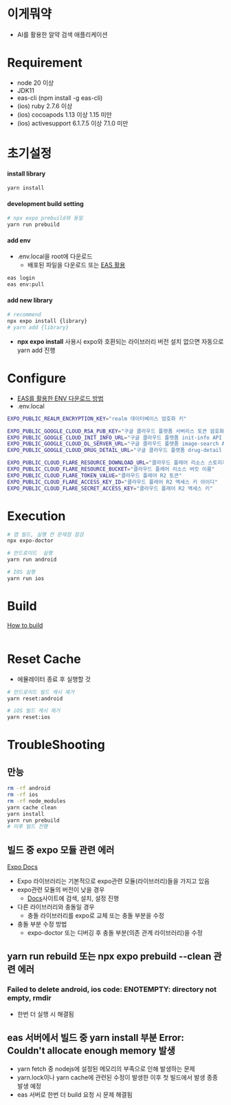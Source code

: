 # 이게뭐약

- AI를 활용한 알약 검색 애플리케이션

# Requirement

- node 20 이상
- JDK11
- eas-cli (npm install -g eas-cli)
- (ios) ruby 2.7.6 이상
- (ios) cocoapods 1.13 이상 1.15 미만
- (ios) activesupport 6.1.7.5 이상 7.1.0 미만

# 초기설정

#### install library

```bash
yarn install
```

#### development build setting

```bash
# npx expo prebuild와 동일
yarn run prebuild
```

#### add env

- .env.local을 root에 다운로드
  - 배포된 파일을 다운로드 또는 [EAS 활용](./HowToSetting.md#download-env-from-eas-servers)

```bash
eas login
eas env:pull
```

#### add new library

```bash
# recommend
npx expo install {library}
# yarn add {library}
```

- **npx expo install** 사용시 expo와 호환되는 라이브러리 버전 설치 없으면 자동으로 yarn add 진행

# Configure

- [EAS를 활용한 ENV 다운로드 방법](./HowToSetting.md#download-env-from-eas-servers)
- .env.local

```bash
EXPO_PUBLIC_REALM_ENCRYPTION_KEY="realm 데이터베이스 암호화 키"

EXPO_PUBLIC_GOOGLE_CLOUD_RSA_PUB_KEY="구글 클라우드 플랫폼 서버리스 토큰 암호화 키"
EXPO_PUBLIC_GOOGLE_CLOUD_INIT_INFO_URL="구글 클라우드 플랫폼 init-info API URL"
EXPO_PUBLIC_GOOGLE_CLOUD_DL_SERVER_URL="구글 클라우드 플랫폼 image-search API URL"
EXPO_PUBLIC_GOOGLE_CLOUD_DRUG_DETAIL_URL="구글 클라우드 플랫폼 drug-detail API URL"

EXPO_PUBLIC_CLOUD_FLARE_RESOURCE_DOWNLOAD_URL="클라우드 플레어 리소스 스토리지 URL"
EXPO_PUBLIC_CLOUD_FLARE_RESOURCE_BUCKET="클라우드 플레어 리소스 버킷 이름"
EXPO_PUBLIC_CLOUD_FLARE_TOKEN_VALUE="클라우드 플레어 R2 토큰"
EXPO_PUBLIC_CLOUD_FLARE_ACCESS_KEY_ID="클라우드 플레어 R2 액세스 키 아이디"
EXPO_PUBLIC_CLOUD_FLARE_SECRET_ACCESS_KEY="클라우드 플레어 R2 액세스 키"
```

# Execution

```bash
# 앱 빌드, 실행 전 문제점 점검
npx expo-doctor

# 안드로이드  실행
yarn run android

# IOS 실행
yarn run ios
```

# Build

[How to build](./HowToBuild.md)

```

```

# Reset Cache

- 에뮬레이터 종료 후 실행할 것

```bash
# 안드로이드 빌드 캐시 제거
yarn reset:android

# iOS 빌드 캐시 제거
yarn reset:ios
```

# TroubleShooting

## 만능

```bash
rm -rf android
rm -rf ios
rm -rf node_modules
yarn cache clean
yarn install
yarn run prebuild
# 이후 빌드 진행
```

## 빌드 중 expo 모듈 관련 에러

[Expo Docs](https://docs.expo.dev/)

- Expo 라이브러리는 기본적으로 expo관련 모듈(라이브러리)들을 가지고 있음
- expo관련 모듈의 버전이 낮을 경우
  - [Docs](https://docs.expo.dev/)사이트에 검색, 설치, 설정 진행
- 다른 라이브러리와 충돌일 경우
  - 충돌 라이브러리를 expo로 교체 또는 충돌 부분을 수정
- 충돌 부분 수정 방법
  - expo-doctor 또는 디버깅 후 충돌 부분(의존 관계 라이브러리)을 수정

## yarn run rebuild 또는 npx expo prebuild --clean 관련 에러

### Failed to delete android, ios code: ENOTEMPTY: directory not empty, rmdir

- 한번 더 실행 시 해결됨

## eas 서버에서 빌드 중 yarn install 부분 Error: Couldn't allocate enough memory 발생

- yarn fetch 중 nodejs에 설정된 메모리의 부족으로 인해 발생하는 문제
- yarn.lock이나 yarn cache에 관련된 수정이 발생한 이후 첫 빌드에서 발생 종종 발생 예정
- eas 서버로 한번 더 build 요청 시 문제 해결됨
